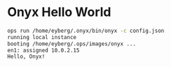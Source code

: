 Onyx Hello World
==================

```sh
ops run /home/eyberg/.onyx/bin/onyx -c config.json
running local instance
booting /home/eyberg/.ops/images/onyx ...
en1: assigned 10.0.2.15
Hello, Onyx!
```
